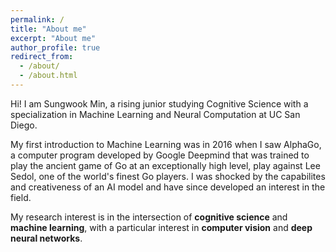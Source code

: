 ```yaml
---
permalink: /
title: "About me"
excerpt: "About me"
author_profile: true
redirect_from: 
  - /about/
  - /about.html
---
```

Hi! I am Sungwook Min, a rising junior studying Cognitive Science with a specialization in Machine Learning and Neural Computation at UC San Diego. 

My first introduction to Machine Learning was in 2016 when I saw AlphaGo, a computer program developed by Google Deepmind that was trained to play the ancient game of Go at an exceptionally high level, play against Lee Sedol, one of the world's finest Go players. I was shocked by the capabilites and creativeness of an AI model and have since developed an interest in the field.

My research interest is in the intersection of **cognitive science** and **machine learning**, with a particular interest in **computer vision** and **deep neural networks**.
